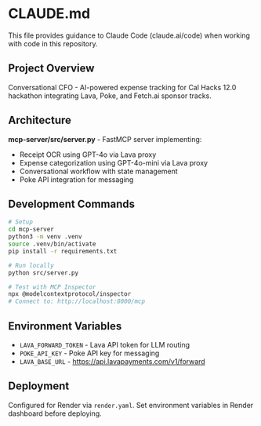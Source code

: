 # CLAUDE.md

This file provides guidance to Claude Code (claude.ai/code) when working with code in this repository.

## Project Overview

Conversational CFO - AI-powered expense tracking for Cal Hacks 12.0 hackathon integrating Lava, Poke, and Fetch.ai sponsor tracks.

## Architecture

**mcp-server/src/server.py** - FastMCP server implementing:
- Receipt OCR using GPT-4o via Lava proxy
- Expense categorization using GPT-4o-mini via Lava proxy
- Conversational workflow with state management
- Poke API integration for messaging

## Development Commands

```bash
# Setup
cd mcp-server
python3 -m venv .venv
source .venv/bin/activate
pip install -r requirements.txt

# Run locally
python src/server.py

# Test with MCP Inspector
npx @modelcontextprotocol/inspector
# Connect to: http://localhost:8000/mcp
```

## Environment Variables

- `LAVA_FORWARD_TOKEN` - Lava API token for LLM routing
- `POKE_API_KEY` - Poke API key for messaging
- `LAVA_BASE_URL` - https://api.lavapayments.com/v1/forward

## Deployment

Configured for Render via `render.yaml`. Set environment variables in Render dashboard before deploying.
